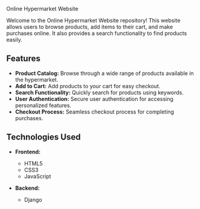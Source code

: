  Online Hypermarket Website

Welcome to the Online Hypermarket Website repository! This website allows users to browse products, add items to their cart, and make purchases online. It also provides a search functionality to find products easily.

## Features

- **Product Catalog:** Browse through a wide range of products available in the hypermarket.
- **Add to Cart:** Add products to your cart for easy checkout.
- **Search Functionality:** Quickly search for products using keywords.
- **User Authentication:** Secure user authentication for accessing personalized features.
- **Checkout Process:** Seamless checkout process for completing purchases.

## Technologies Used

- **Frontend:**
  - HTML5
  - CSS3
  - JavaScript

- **Backend:**
  - Django
